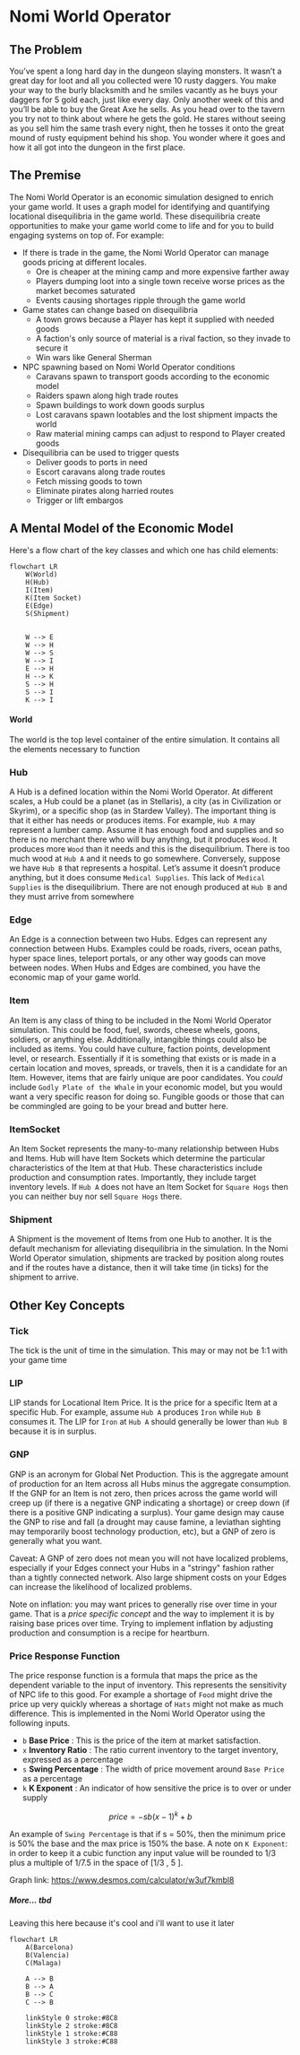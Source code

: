 # Nomi World Operator

## The Problem
You’ve spent a long hard day in the dungeon slaying monsters. It wasn’t a great day for loot and all you collected were 10 rusty daggers. You make your way to the burly blacksmith and he smiles vacantly as he buys your daggers for 5 gold each, just like every day. Only another week of this and you’ll be able to buy the Great Axe he sells. As you head over to the tavern you try not to think about where he gets the gold. He stares without seeing as you sell him the same trash every night, then he tosses it onto the great mound of rusty equipment behind his shop. You wonder where it goes and how it all got into the dungeon in the first place.

## The Premise
The Nomi World Operator is an economic simulation designed to enrich your game world. It uses a graph model for identifying and quantifying locational disequilibria in the game world. These disequilibria create opportunities to make your game world come to life and for you to build engaging systems on top of. For example:
- If there is trade in the game, the Nomi World Operator can manage goods pricing at different locales.
  - Ore is cheaper at the mining camp and more expensive farther away
  - Players dumping loot into a single town receive worse prices as the market becomes saturated
  - Events causing shortages ripple through the game world
- Game states can change based on disequilibria
  - A town grows because a Player has kept it supplied with needed goods
  - A faction's only source of material is a rival faction, so they invade to secure it
  - Win wars like General Sherman
- NPC spawning based on Nomi World Operator conditions
  - Caravans spawn to transport goods according to the economic model
  - Raiders spawn along high trade routes
  - Spawn buildings to work down goods surplus
  - Lost caravans spawn lootables and the lost shipment impacts the world
  - Raw material mining camps can adjust to respond to Player created goods
- Disequilibria can be used to trigger quests
  - Deliver goods to ports in need
  - Escort caravans along trade routes
  - Fetch missing goods to town
  - Eliminate pirates along harried routes
  - Trigger or lift embargos

## A Mental Model of the Economic Model

Here's a flow chart of the key classes and which one has child elements:
```mermaid
flowchart LR
    W(World)
    H(Hub)
    I(Item)
    K(Item Socket)
    E(Edge)
    S(Shipment)
    

    W --> E
    W --> H
    W --> S
    W --> I
    E --> H
    H --> K
    S --> H
    S --> I
    K --> I
```


#### World
The world is the top level container of the entire simulation. It contains all the elements necessary to function

### Hub
A Hub is a defined location within the Nomi World Operator. At different scales, a Hub could be a planet (as in Stellaris), a city (as in Civilization or Skyrim), or a specific shop (as in Stardew Valley). The important thing is that it either has needs or produces items. For example, `Hub A` may represent a lumber camp. Assume it has enough food and supplies and so there is no merchant there who will buy anything, but it produces `Wood`. It produces more `Wood` than it needs and this is the disequilibrium. There is too much wood at `Hub A` and it needs to go somewhere. Conversely, suppose we have `Hub B` that represents a hospital. Let’s assume it doesn’t produce anything, but it does consume `Medical Supplies`. This lack of `Medical Supplies` is the disequilibrium. There are not enough produced at `Hub B` and they must arrive from somewhere

### Edge
An Edge is a connection between two Hubs. Edges can represent any connection between Hubs. Examples could be roads, rivers, ocean paths, hyper space lines, teleport portals, or any other way goods can move between nodes. When Hubs and Edges are combined, you have the economic map of your game world.

### Item
An Item is any class of thing to be included in the Nomi World Operator simulation. This could be food, fuel, swords, cheese wheels, goons, soldiers, or anything else. Additionally, intangible things could also be included as items. You could have culture, faction points, development level, or research. Essentially if it is something that exists or is made in a certain location and moves, spreads, or travels, then it is a candidate for an Item. However, items that are fairly unique are poor candidates. You *could* include `Godly Plate of the Whale` in your economic model, but you would want a very specific reason for doing so. Fungible goods or those that can be commingled are going to be your bread and butter here.


### ItemSocket
An Item Socket represents the many-to-many relationship between Hubs and Items. Hub will have Item Sockets which determine the particular characteristics of the Item at that Hub. These characteristics include production and consumption rates. Importantly, they include target inventory levels. If `Hub A` does not have an Item Socket for `Square Hogs` then you can neither buy nor sell `Square Hogs` there.

### Shipment
A Shipment is the movement of Items from one Hub to another. It is the default mechanism for alleviating disequilibria in the simulation. In the Nomi World Operator simulation, shipments are tracked by position along routes and if the routes have a distance, then it will take time (in ticks) for the shipment to arrive. 

## Other Key Concepts

### Tick
The tick is the unit of time in the simulation. This may or may not be 1:1 with your game time

### LIP
LIP stands for Locational Item Price. It is the price for a specific Item at a specific Hub. For example, assume `Hub A` produces `Iron` while `Hub B` consumes it. The LIP for `Iron` at `Hub A` should generally be lower than `Hub B` because it is in surplus.

### GNP
GNP is an acronym for Global Net Production. This is the aggregate amount of production for an Item across all Hubs minus the aggregate consumption. If the GNP for an Item is not zero, then prices across the game world will creep up (if there is a negative GNP indicating a shortage) or creep down (if there is a positive GNP indicating a surplus). Your game design may cause the GNP to rise and fall (a drought may cause famine, a leviathan sighting may temporarily boost technology production, etc), but a GNP of zero is generally what you want.

Caveat: A GNP of zero does not mean you will not have localized problems, especially if your Edges connect your Hubs in a "stringy" fashion rather than a tightly connected network. Also large shipment costs on your Edges can increase the likelihood of localized problems.

Note on inflation: you may want prices to generally rise over time in your game. That is a *price specific concept* and the way to implement it is by raising base prices over time. Trying to implement inflation by adjusting production and consumption is a recipe for heartburn.

### Price Response Function
The price response function is a formula that maps the price as the dependent variable to the input of inventory. This represents the sensitivity of NPC life to this good. For example a shortage of `Food` might drive the price up very quickly whereas a shortage of `Hats` might not make as much difference. 
This is implemented in the Nomi World Operator using the following inputs.
- `b` **Base Price** : This is the price of the item at market satisfaction.
- `x` **Inventory Ratio** : The ratio current inventory to the target inventory, expressed as a percentage
- `s` **Swing Percentage** : The width of price movement around `Base Price` as a percentage
- `k` **K Exponent** : An indicator of how sensitive the price is to over or under supply

```math
price = -sb(x-1)^k+b
```

An example of `Swing Percentage` is that if s = 50%, then the minimum price is 50% the base and the max price is 150% the base. 
A note on `K Exponent`: in order to keep it a cubic function any input value will be rounded to 1/3 plus a multiple of 1/7.5 in the space of [1/3 , 5 ].

Graph link: https://www.desmos.com/calculator/w3uf7kmbl8


##### More... tbd

Leaving this here because it's cool and i'll want to use it later
```mermaid
flowchart LR
    A(Barcelona)
    B(Valencia)
    C(Malaga)

    A --> B
    B --> A
    B --> C
    C --> B

    linkStyle 0 stroke:#8C8
    linkStyle 2 stroke:#8C8
    linkStyle 1 stroke:#C88
    linkStyle 3 stroke:#C88

```
